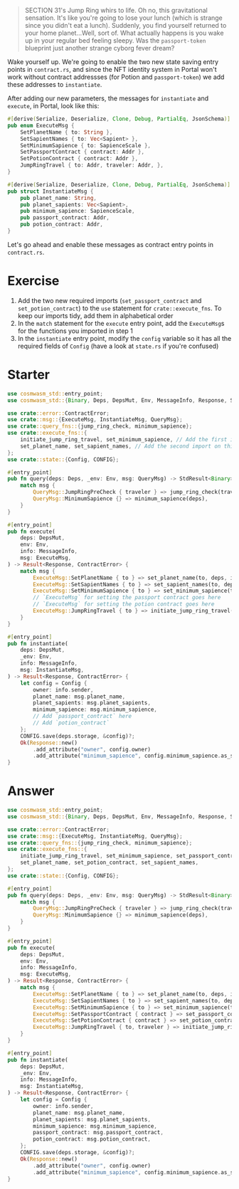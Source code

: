 <!---
Course: 2
Lesson: 4
Exercise: 2

Title: Preparing Portal to Become the Minter Part 2
Filename: contract.rs
-->

> SECTION 31's Jump Ring whirs to life. Oh no, this gravitational sensation. It's like you're going to lose your lunch (which is strange since you didn't eat a lunch). Suddenly, you find yourself returned to your home planet...Well, sort of. What actually happens is you wake up in your regular bed feeling sleepy. Was the `passport-token` blueprint just another strange cyborg fever dream?

Wake yourself up. We're going to enable the two new state saving entry points in `contract.rs`, and since the NFT identity system in Portal won't work without contract addressses (for Potion and `passport-token`) we add these addresses to `instantiate`.

After adding our new parameters, the messages for `instantiate` and `execute`, in Portal, look like this:

```rs
#[derive(Serialize, Deserialize, Clone, Debug, PartialEq, JsonSchema)]
pub enum ExecuteMsg {
    SetPlanetName { to: String },
    SetSapientNames { to: Vec<Sapient> },
    SetMinimumSapience { to: SapienceScale },
    SetPassportContract { contract: Addr },
    SetPotionContract { contract: Addr },
    JumpRingTravel { to: Addr, traveler: Addr, },
}

#[derive(Serialize, Deserialize, Clone, Debug, PartialEq, JsonSchema)]
pub struct InstantiateMsg {
    pub planet_name: String,
    pub planet_sapients: Vec<Sapient>,
    pub minimum_sapience: SapienceScale,
    pub passport_contract: Addr,
    pub potion_contract: Addr,
}
```

Let's go ahead and enable these messages as contract entry points in `contract.rs`.

# Exercise

1. Add the two new required imports (`set_passport_contract` and `set_potion_contract`) to the `use` statement for `crate::execute_fns`. To keep our imports tidy, add them in alphabetical order
2. In the `match` statement for the `execute` entry point, add the `ExecuteMsg`s for the functions you imported in step 1
3. In the `instantiate` entry point, modify the `config` variable so it has all the required fields of `Config` (have a look at `state.rs` if you're confused)

# Starter

```rs
use cosmwasm_std::entry_point;
use cosmwasm_std::{Binary, Deps, DepsMut, Env, MessageInfo, Response, StdResult};

use crate::error::ContractError;
use crate::msg::{ExecuteMsg, InstantiateMsg, QueryMsg};
use crate::query_fns::{jump_ring_check, minimum_sapience};
use crate::execute_fns::{
    initiate_jump_ring_travel, set_minimum_sapience, // Add the first import on this line
    set_planet_name, set_sapient_names, // Add the second import on this line
};
use crate::state::{Config, CONFIG};

#[entry_point]
pub fn query(deps: Deps, _env: Env, msg: QueryMsg) -> StdResult<Binary> {
    match msg {
        QueryMsg::JumpRingPreCheck { traveler } => jump_ring_check(traveler),
        QueryMsg::MinimumSapience {} => minimum_sapience(deps),
    }
}

#[entry_point]
pub fn execute(
    deps: DepsMut,
    env: Env,
    info: MessageInfo,
    msg: ExecuteMsg,
) -> Result<Response, ContractError> {
    match msg {
        ExecuteMsg::SetPlanetName { to } => set_planet_name(to, deps, info),
        ExecuteMsg::SetSapientNames { to } => set_sapient_names(to, deps, info),
        ExecuteMsg::SetMinimumSapience { to } => set_minimum_sapience(to, deps, info),
        // `ExecuteMsg` for setting the passport contract goes here
        // `ExecuteMsg` for setting the potion contract goes here
        ExecuteMsg::JumpRingTravel { to } => initiate_jump_ring_travel(to, deps, env, info),
    }
}

#[entry_point]
pub fn instantiate(
    deps: DepsMut,
    _env: Env,
    info: MessageInfo,
    msg: InstantiateMsg,
) -> Result<Response, ContractError> {
    let config = Config {
        owner: info.sender,
        planet_name: msg.planet_name,
        planet_sapients: msg.planet_sapients,
        minimum_sapience: msg.minimum_sapience,
        // Add `passport_contract` here
        // Add `potion_contract`
    };
    CONFIG.save(deps.storage, &config)?;
    Ok(Response::new()
        .add_attribute("owner", config.owner)
        .add_attribute("minimum_sapience", config.minimum_sapience.as_str()))
}
```

# Answer

```rs
use cosmwasm_std::entry_point;
use cosmwasm_std::{Binary, Deps, DepsMut, Env, MessageInfo, Response, StdResult};

use crate::error::ContractError;
use crate::msg::{ExecuteMsg, InstantiateMsg, QueryMsg};
use crate::query_fns::{jump_ring_check, minimum_sapience};
use crate::execute_fns::{
    initiate_jump_ring_travel, set_minimum_sapience, set_passport_contract, 
    set_planet_name, set_potion_contract, set_sapient_names,
};
use crate::state::{Config, CONFIG};

#[entry_point]
pub fn query(deps: Deps, _env: Env, msg: QueryMsg) -> StdResult<Binary> {
    match msg {
        QueryMsg::JumpRingPreCheck { traveler } => jump_ring_check(traveler),
        QueryMsg::MinimumSapience {} => minimum_sapience(deps),
    }
}

#[entry_point]
pub fn execute(
    deps: DepsMut,
    env: Env,
    info: MessageInfo,
    msg: ExecuteMsg,
) -> Result<Response, ContractError> {
    match msg {
        ExecuteMsg::SetPlanetName { to } => set_planet_name(to, deps, info),
        ExecuteMsg::SetSapientNames { to } => set_sapient_names(to, deps, info),
        ExecuteMsg::SetMinimumSapience { to } => set_minimum_sapience(to, deps, info),
        ExecuteMsg::SetPassportContract { contract } => set_passport_contract(contract, deps, info),
        ExecuteMsg::SetPotionContract { contract } => set_potion_contract(contract, deps, info),
        ExecuteMsg::JumpRingTravel { to, traveler } => initiate_jump_ring_travel(to, traveler, deps, env, info),
    }
}

#[entry_point]
pub fn instantiate(
    deps: DepsMut,
    _env: Env,
    info: MessageInfo,
    msg: InstantiateMsg,
) -> Result<Response, ContractError> {
    let config = Config {
        owner: info.sender,
        planet_name: msg.planet_name,
        planet_sapients: msg.planet_sapients,
        minimum_sapience: msg.minimum_sapience,
        passport_contract: msg.passport_contract,
        potion_contract: msg.potion_contract,
    };
    CONFIG.save(deps.storage, &config)?;
    Ok(Response::new()
        .add_attribute("owner", config.owner)
        .add_attribute("minimum_sapience", config.minimum_sapience.as_str()))
}
```
